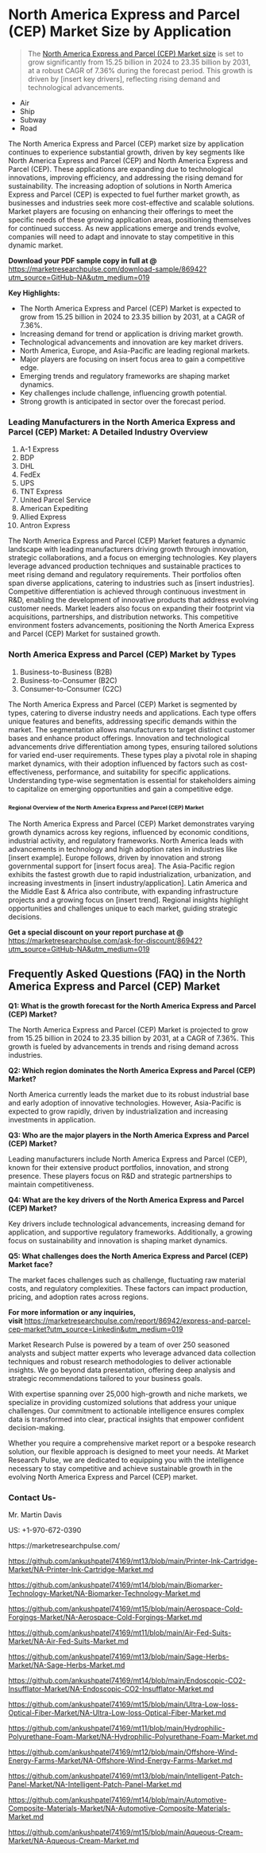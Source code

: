 <h1>North America Express and Parcel (CEP) Market&nbsp;Size by Application</h1><blockquote><p>The <a href="https://marketresearchpulse.com/download-sample/86942?utm_source=GitHub-NA&amp;utm_medium=019">North America Express and Parcel (CEP) Market size</a> is set to grow significantly from 15.25 billion in 2024 to 23.35 billion by 2031, at a robust CAGR of 7.36% during the forecast period. This growth is driven by [insert key drivers], reflecting rising demand and technological advancements.</p></blockquote><ul><li>Air <li> Ship <li> Subway <li> Road</li></ul><p>The North America Express and Parcel (CEP) market size by application continues to experience substantial growth, driven by key segments like North America Express and Parcel (CEP) and North America Express and Parcel (CEP). These applications are expanding due to technological innovations, improving efficiency, and addressing the rising demand for sustainability. The increasing adoption of solutions in North America Express and Parcel (CEP) is expected to fuel further market growth, as businesses and industries seek more cost-effective and scalable solutions. Market players are focusing on enhancing their offerings to meet the specific needs of these growing application areas, positioning themselves for continued success. As new applications emerge and trends evolve, companies will need to adapt and innovate to stay competitive in this dynamic market.</p><p><strong>Download your PDF sample copy in full at @ </strong><a href="https://marketresearchpulse.com/download-sample/86942?utm_source=GitHub-NA&amp;utm_medium=019">https://marketresearchpulse.com/download-sample/86942?utm_source=GitHub-NA&amp;utm_medium=019</a></p><p><strong>Key Highlights: </strong></p><ul><li>The North America Express and Parcel (CEP) Market is expected to grow from 15.25 billion in 2024 to 23.35 billion by 2031, at a CAGR of 7.36%.</li><li>Increasing demand for trend or application is driving market growth.</li><li>Technological advancements and innovation are key market drivers.</li><li>North America, Europe, and Asia-Pacific are leading regional markets.</li><li>Major players are focusing on insert focus area to gain a competitive edge.</li><li>Emerging trends and regulatory frameworks are shaping market dynamics.</li><li>Key challenges include challenge, influencing growth potential.</li><li>Strong growth is anticipated in sector over the forecast period.</li></ul><h3>Leading Manufacturers in the North America Express and Parcel (CEP) Market: A Detailed Industry Overview</h3><ol><li>A-1 Express</li><li>BDP</li><li>DHL</li><li>FedEx</li><li>UPS</li><li>TNT Express</li><li>United Parcel Service</li><li>American Expediting</li><li>Allied Express</li><li>Antron Express</li></ol><div class="flex max-w-full flex-col flex-grow"><div class="min-h-8 text-message flex w-full flex-col items-end gap-2 whitespace-normal break-words [.text-message+&amp;]:mt-5" dir="auto" data-message-author-role="assistant" data-message-id="fd8432e4-4910-450d-b182-61b7bfb0a01f" data-message-model-slug="gpt-4o"><div class="flex w-full flex-col gap-1 empty:hidden first:pt-[3px]"><div class="markdown prose w-full break-words dark:prose-invert light"><p>The North America Express and Parcel (CEP) Market features a dynamic landscape with leading manufacturers driving growth through innovation, strategic collaborations, and a focus on emerging technologies. Key players leverage advanced production techniques and sustainable practices to meet rising demand and regulatory requirements. Their portfolios often span diverse applications, catering to industries such as [insert industries]. Competitive differentiation is achieved through continuous investment in R&amp;D, enabling the development of innovative products that address evolving customer needs. Market leaders also focus on expanding their footprint via acquisitions, partnerships, and distribution networks. This competitive environment fosters advancements, positioning the North America Express and Parcel (CEP) Market for sustained growth.</p></div></div></div></div><h3>North America Express and Parcel (CEP) Market by Types</h3><ol><li>Business-to-Business (B2B) <li> Business-to-Consumer (B2C) <li> Consumer-to-Consumer (C2C)</li></ol><div class="flex max-w-full flex-col flex-grow"><div class="min-h-8 text-message flex w-full flex-col items-end gap-2 whitespace-normal break-words [.text-message+&amp;]:mt-5" dir="auto" data-message-author-role="assistant" data-message-id="084470be-0bb7-4664-bddf-5156b4f41249" data-message-model-slug="gpt-4o-mini"><div class="flex w-full flex-col gap-1 empty:hidden first:pt-[3px]"><div class="markdown prose w-full break-words dark:prose-invert light"><p>The North America Express and Parcel (CEP) Market is segmented by types, catering to diverse industry needs and applications. Each type offers unique features and benefits, addressing specific demands within the market. The segmentation allows manufacturers to target distinct customer bases and enhance product offerings. Innovation and technological advancements drive differentiation among types, ensuring tailored solutions for varied end-user requirements. These types play a pivotal role in shaping market dynamics, with their adoption influenced by factors such as cost-effectiveness, performance, and suitability for specific applications. Understanding type-wise segmentation is essential for stakeholders aiming to capitalize on emerging opportunities and gain a competitive edge.</p></div></div></div></div><h3><span style="font-size: 11px;">Regional Overview of the North America Express and Parcel (CEP) Market</span></h3><div class="flex max-w-full flex-col flex-grow"><div class="min-h-8 text-message flex w-full flex-col items-end gap-2 whitespace-normal break-words [.text-message+&amp;]:mt-5" dir="auto" data-message-author-role="assistant" data-message-id="e9038762-ce64-4e30-91c9-9bd413514231" data-message-model-slug="gpt-4o-mini"><div class="flex w-full flex-col gap-1 empty:hidden first:pt-[3px]"><div class="markdown prose w-full break-words dark:prose-invert light"><p>The North America Express and Parcel (CEP) Market demonstrates varying growth dynamics across key regions, influenced by economic conditions, industrial activity, and regulatory frameworks. North America leads with advancements in technology and high adoption rates in industries like [insert example]. Europe follows, driven by innovation and strong governmental support for [insert focus area]. The Asia-Pacific region exhibits the fastest growth due to rapid industrialization, urbanization, and increasing investments in [insert industry/application]. Latin America and the Middle East &amp; Africa also contribute, with expanding infrastructure projects and a growing focus on [insert trend]. Regional insights highlight opportunities and challenges unique to each market, guiding strategic decisions.</p></div></div></div></div><p><strong>Get a special discount on your report purchase at @ </strong><a href="https://marketresearchpulse.com/ask-for-discount/86942?utm_source=GitHub-NA&amp;utm_medium=019">https://marketresearchpulse.com/ask-for-discount/86942?utm_source=GitHub-NA&amp;utm_medium=019</a></p><h2>Frequently Asked Questions (FAQ) in the North America Express and Parcel (CEP) Market</h2><p><strong>Q1: What is the growth forecast for the North America Express and Parcel (CEP) Market?</strong></p><p>The North America Express and Parcel (CEP) Market is projected to grow from 15.25 billion in 2024 to 23.35 billion by 2031, at a CAGR of 7.36%. This growth is fueled by advancements in trends and rising demand across industries.</p><p><strong>Q2: Which region dominates the North America Express and Parcel (CEP) Market?</strong></p><p>North America currently leads the market due to its robust industrial base and early adoption of innovative technologies. However, Asia-Pacific is expected to grow rapidly, driven by industrialization and increasing investments in application.</p><p><strong>Q3: Who are the major players in the North America Express and Parcel (CEP) Market?</strong></p><p>Leading manufacturers include North America Express and Parcel (CEP), known for their extensive product portfolios, innovation, and strong presence. These players focus on R&amp;D and strategic partnerships to maintain competitiveness.</p><p><strong>Q4: What are the key drivers of the North America Express and Parcel (CEP) Market?</strong></p><p>Key drivers include technological advancements, increasing demand for application, and supportive regulatory frameworks. Additionally, a growing focus on sustainability and innovation is shaping market dynamics.</p><p><strong>Q5: What challenges does the North America Express and Parcel (CEP) Market face?</strong></p><p>The market faces challenges such as challenge, fluctuating raw material costs, and regulatory complexities. These factors can impact production, pricing, and adoption rates across regions.</p><p><strong>For more information or any inquiries, visit&nbsp;</strong><a href="https://marketresearchpulse.com/report/86942/express-and-parcel-cep-market?utm_source=Linkedin&utm_medium=019">https://marketresearchpulse.com/report/86942/express-and-parcel-cep-market?utm_source=Linkedin&utm_medium=019</a></p><p>Market Research Pulse is powered by a team of over 250 seasoned analysts and subject matter experts who leverage advanced data collection techniques and robust research methodologies to deliver actionable insights. We go beyond data presentation, offering deep analysis and strategic recommendations tailored to your business goals.</p><p>With expertise spanning over 25,000 high-growth and niche markets, we specialize in providing customized solutions that address your unique challenges. Our commitment to actionable intelligence ensures complex data is transformed into clear, practical insights that empower confident decision-making.</p><p>Whether you require a comprehensive market report or a bespoke research solution, our flexible approach is designed to meet your needs. At Market Research Pulse, we are dedicated to equipping you with the intelligence necessary to stay competitive and achieve sustainable growth in the evolving North America Express and Parcel (CEP) market.</p><h3><strong>Contact Us-</strong></h3><p>Mr. Martin Davis</p><p>US: +1-970-672-0390</p><p>https://marketresearchpulse.com/</p><p><a href="https://github.com/ankushpatel74169/mt13/blob/main/Printer-Ink-Cartridge-Market/NA-Printer-Ink-Cartridge-Market.md">https://github.com/ankushpatel74169/mt13/blob/main/Printer-Ink-Cartridge-Market/NA-Printer-Ink-Cartridge-Market.md</a></p><p><a href="https://github.com/ankushpatel74169/mt14/blob/main/Biomarker-Technology-Market/NA-Biomarker-Technology-Market.md">https://github.com/ankushpatel74169/mt14/blob/main/Biomarker-Technology-Market/NA-Biomarker-Technology-Market.md</a></p><p><a href="https://github.com/ankushpatel74169/mt15/blob/main/Aerospace-Cold-Forgings-Market/NA-Aerospace-Cold-Forgings-Market.md">https://github.com/ankushpatel74169/mt15/blob/main/Aerospace-Cold-Forgings-Market/NA-Aerospace-Cold-Forgings-Market.md</a></p><p><a href="https://github.com/ankushpatel74169/mt11/blob/main/Air-Fed-Suits-Market/NA-Air-Fed-Suits-Market.md">https://github.com/ankushpatel74169/mt11/blob/main/Air-Fed-Suits-Market/NA-Air-Fed-Suits-Market.md</a></p><p><a href="https://github.com/ankushpatel74169/mt13/blob/main/Sage-Herbs-Market/NA-Sage-Herbs-Market.md">https://github.com/ankushpatel74169/mt13/blob/main/Sage-Herbs-Market/NA-Sage-Herbs-Market.md</a></p><p><a href="https://github.com/ankushpatel74169/mt14/blob/main/Endoscopic-CO2-Insufflator-Market/NA-Endoscopic-CO2-Insufflator-Market.md">https://github.com/ankushpatel74169/mt14/blob/main/Endoscopic-CO2-Insufflator-Market/NA-Endoscopic-CO2-Insufflator-Market.md</a></p><p><a href="https://github.com/ankushpatel74169/mt15/blob/main/Ultra-Low-loss-Optical-Fiber-Market/NA-Ultra-Low-loss-Optical-Fiber-Market.md">https://github.com/ankushpatel74169/mt15/blob/main/Ultra-Low-loss-Optical-Fiber-Market/NA-Ultra-Low-loss-Optical-Fiber-Market.md</a></p><p><a href="https://github.com/ankushpatel74169/mt11/blob/main/Hydrophilic-Polyurethane-Foam-Market/NA-Hydrophilic-Polyurethane-Foam-Market.md">https://github.com/ankushpatel74169/mt11/blob/main/Hydrophilic-Polyurethane-Foam-Market/NA-Hydrophilic-Polyurethane-Foam-Market.md</a></p><p><a href="https://github.com/ankushpatel74169/mt12/blob/main/Offshore-Wind-Energy-Farms-Market/NA-Offshore-Wind-Energy-Farms-Market.md">https://github.com/ankushpatel74169/mt12/blob/main/Offshore-Wind-Energy-Farms-Market/NA-Offshore-Wind-Energy-Farms-Market.md</a></p><p><a href="https://github.com/ankushpatel74169/mt13/blob/main/Intelligent-Patch-Panel-Market/NA-Intelligent-Patch-Panel-Market.md">https://github.com/ankushpatel74169/mt13/blob/main/Intelligent-Patch-Panel-Market/NA-Intelligent-Patch-Panel-Market.md</a></p><p><a href="https://github.com/ankushpatel74169/mt14/blob/main/Automotive-Composite-Materials-Market/NA-Automotive-Composite-Materials-Market.md">https://github.com/ankushpatel74169/mt14/blob/main/Automotive-Composite-Materials-Market/NA-Automotive-Composite-Materials-Market.md</a></p><p><a href="https://github.com/ankushpatel74169/mt15/blob/main/Aqueous-Cream-Market/NA-Aqueous-Cream-Market.md">https://github.com/ankushpatel74169/mt15/blob/main/Aqueous-Cream-Market/NA-Aqueous-Cream-Market.md</a></p>
